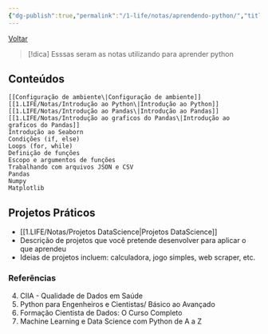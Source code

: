 ```yaml
---
{"dg-publish":true,"permalink":"/1-life/notas/aprendendo-python/","title":"Aprendendo Python","tags":["pessoal/estudos","pessoal/quaseumdev","moc"],"noteIcon":""}
---
```


[Voltar](1.LIFE/index)
> [!dica]  Esssas seram as notas utilizando para aprender python
## Conteúdos
    [[Configuração de ambiente\|Configuração de ambiente]]
    [[1.LIFE/Notas/Introdução ao Python\|Introdução ao Python]]
    [[1.LIFE/Notas/Introdução ao Pandas\|Introdução ao Pandas]]
    [[1.LIFE/Notas/Introdução ao graficos do Pandas\|Introdução ao graficos do Pandas]]
    Introdução ao Seaborn
    Condições (if, else)
    Loops (for, while)
    Definição de funções
    Escopo e argumentos de funções
    Trabalhando com arquivos JSON e CSV
    Pandas
    Numpy
    Matplotlib
## Projetos Práticos
- [[1.LIFE/Notas/Projetos DataScience\|Projetos DataScience]]
- Descrição de projetos que você pretende desenvolver para aplicar o que aprendeu
- Ideias de projetos incluem: calculadora, jogo simples, web scraper, etc.

### Referências
4. CIIA - Qualidade de Dados em Saúde
1. Python para Engenheiros e Cientistas/ Básico ao Avançado
2. Formação Cientista de Dados: O Curso Completo
3. Machine Learning e Data Science com Python de A a Z